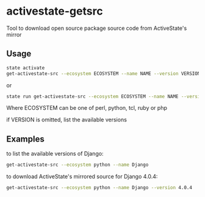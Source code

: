 # activestate-getsrc
Tool to download open source package source code from ActiveState's mirror

## Usage

```bash
state activate
get-activestate-src --ecosystem ECOSYSTEM --name NAME --version VERSION
```
or
```bash
state run get-activestate-src --ecosystem ECOSYSTEM --name NAME --version VERSION
```
Where ECOSYSTEM can be one of perl, python, tcl, ruby or php

if VERSION is omitted, list the available versions

## Examples

to list the available versions of Django:
```bash
get-activestate-src --ecosystem python --name Django
```

to download ActiveState's mirrored source for Django 4.0.4:
```bash
get-activestate-src --ecosystem python --name Django --version 4.0.4
```
